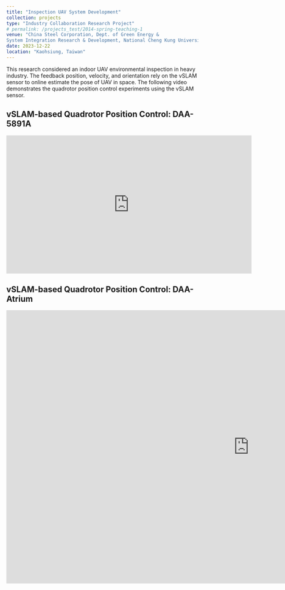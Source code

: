 ```yaml
---
title: "Inspection UAV System Development"
collection: projects
type: "Industry Collaboration Research Project"
# permalink: /projects_test/2014-spring-teaching-1
venue: "China Steel Corporation, Dept. of Green Energy &
System Integration Research & Development, National Cheng Kung University, Dept, of Aeronautics and Astronautics, Intelligent Embedded Control Laboratory"
date: 2023-12-22
location: "Kaohsiung, Taiwan"
---
```


This research considered an indoor UAV environmental inspection in heavy industry. The feedback position, velocity, and orientation rely on the vSLAM sensor to online estimate the pose of UAV in space. The following video demonstrates the quadrotor position control experiments using the vSLAM sensor.

## vSLAM-based Quadrotor Position Control: DAA-5891A

<iframe width="644" height="362" src="https://www.youtube.com/embed/jUgRMzhWIKQ" title="VIO 室內定位實驗：軌跡追蹤" frameborder="0" allow="accelerometer; autoplay; clipboard-write; encrypted-media; gyroscope; picture-in-picture; web-share" referrerpolicy="strict-origin-when-cross-origin" allowfullscreen></iframe>

## vSLAM-based Quadrotor Position Control: DAA-Atrium

<iframe width="1273" height="716" src="https://www.youtube.com/embed/s9_6OB-lH9g" title="2023-07-22 CSC FC Experiment (NCKU-DAA)" frameborder="0" allow="accelerometer; autoplay; clipboard-write; encrypted-media; gyroscope; picture-in-picture; web-share" referrerpolicy="strict-origin-when-cross-origin" allowfullscreen></iframe>



